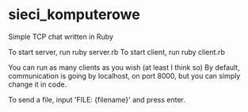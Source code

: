 # sieci_komputerowe

Simple TCP chat written in Ruby

To start server, run ruby server.rb
To start client, run ruby client.rb

You can run as many clients as you wish (at least I think so)
By default, communication is going by localhost, on port 8000, but you can simply change it in code.

To send a file, input 'FILE: {filename}' and press enter. 
